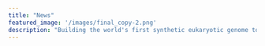 ```yaml
---
title: "News"
featured_image: '/images/final_copy-2.png'
description: "Building the world's first synthetic eukaryotic genome together"
---
```


